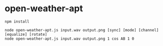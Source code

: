 # open-weather-apt

```
npm install

node open-weather-apt.js input.wav output.png [sync] [mode] [channel] [equalize] [rotate]
node open-weather-apt.js input.wav output.png 1 cos AB 1 0

```


